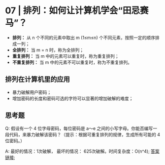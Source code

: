 # 07 | 排列：如何让计算机学会“田忌赛马”？

- **排列：** 从 n 个不同的元素中取出 m (1≤m≤n) 个不同元素，按照一定的顺序排成一列；
- **全排列：** 当 m = n 时，称为全排列；
- **重复排列：** 当 m 中的元素可以重复时，称为重复排列；
- **不重复排列：** 当 m 中的元素不可以重复时，称为不重复排列。

## 排列在计算机里的应用

- 暴力破解用户密码；
- 增加密码的长度和密码可选的字符可以显著的增加破解的难度；

## 思考题

Q: 假设有一个 4 位字母密码，每位密码是 a～e 之间的小写字母。你能否编写一段代码，来暴力破解该密码？（提示：根据可重复排列的规律，生成所有可能的 4 位密码。）

A: 最好的情况：1次破解， 最坏的情况： 625次破解。时间复杂度：O(n^4); [答案链接](https://github.com/yujiangshui/geektime-math-for-programmers/blob/master/zhangdazui/07/example.js);
